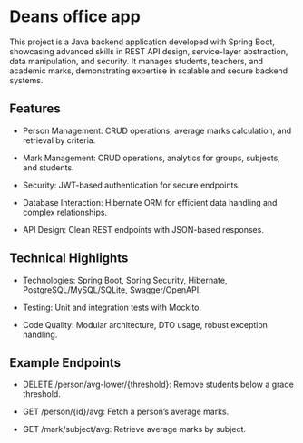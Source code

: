 # Deans office app

This project is a Java backend application developed with Spring Boot, showcasing advanced skills in REST API design, service-layer abstraction, data manipulation, and security. It manages students, teachers, and academic marks, demonstrating expertise in scalable and secure backend systems.

## Features

- Person Management: CRUD operations, average marks calculation, and retrieval by criteria.

- Mark Management: CRUD operations, analytics for groups, subjects, and students.

- Security: JWT-based authentication for secure endpoints.

- Database Interaction: Hibernate ORM for efficient data handling and complex relationships.

- API Design: Clean REST endpoints with JSON-based responses.

## Technical Highlights

- Technologies: Spring Boot, Spring Security, Hibernate, PostgreSQL/MySQL/SQLite, Swagger/OpenAPI.

- Testing: Unit and integration tests with Mockito.

- Code Quality: Modular architecture, DTO usage, robust exception handling.

## Example Endpoints

- DELETE /person/avg-lower/{threshold}: Remove students below a grade threshold.

- GET /person/{id}/avg: Fetch a person’s average marks.

- GET /mark/subject/avg: Retrieve average marks by subject.

